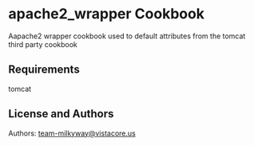 apache2_wrapper Cookbook
=======================
Aapache2 wrapper cookbook used to default attributes from the tomcat third party cookbook

Requirements
------------
tomcat

License and Authors
-------------------
Authors: team-milkyway@vistacore.us
